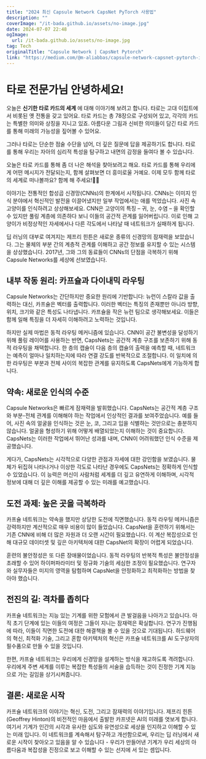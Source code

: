```yaml
---
title: "2024 최신 Capsule Network CapsNet PyTorch 사용법"
description: ""
coverImage: "/it-bada.github.io/assets/no-image.jpg"
date: 2024-07-07 22:48
ogImage: 
  url: /it-bada.github.io/assets/no-image.jpg
tag: Tech
originalTitle: "Capsule Network | CapsNet Pytorch"
link: "https://medium.com/@m-aliabbas/capsule-network-capsnet-pytorch-in-story-form-72a71cf89b55"
---
```



# 타로 전문가님 안녕하세요!

오늘은 **신기한 타로 카드의 세계** 에 대해 이야기해 보려고 합니다. 타로는 고대 이집트에서 비롯된 옛 전통을 갖고 있어요. 타로 카드는 총 78장으로 구성되어 있고, 각각의 카드는 특별한 의미와 상징을 지니고 있죠. 아름다운 그림과 신비한 의미들이 담긴 타로 카드를 통해 미래의 가능성을 짚어볼 수 있어요.

그러나 타로는 단순한 점술 수단을 넘어, 더 깊은 질문에 답을 제공하기도 합니다. 타로를 통해 우리는 자아의 심리적 특성을 탐구하고 내면의 감정을 들여다 볼 수 있습니다.

오늘은 타로 카드를 통해 좀 더 나은 해석을 찾아보려고 해요. 타로 카드를 통해 우리에게 어떤 메시지가 전달되는지, 함께 살펴보면 더 흥미로울 거예요. 이제 모두 함께 타로의 세계로 떠나볼까요? 함께 해 주세요!🔮✨

<div class="content-ad"></div>

이야기는 전통적인 합성곱 신경망(CNNs)의 한계에서 시작됩니다. CNNs는 이미지 인식 분야에서 혁신적인 발전을 이끌어냈지만 일부 작업에서는 애를 먹었습니다. 사진 속 고양이를 인식하려고 상상해보세요. CNN은 고양이의 특징 – 귀, 눈, 수염 – 을 확인할 수 있지만 풀링 계층에 의존하다 보니 이들의 공간적 관계를 잃어버립니다. 이로 인해 고양이가 비정상적인 자세에서나 다른 각도에서 나타날 때 네트워크가 실패하게 됩니다.

딥 러닝의 대부로 여겨지는 제프리 힌튼은 새로운 종류의 신경망의 잠재력을 보았습니다. 그는 물체의 부분 간의 계층적 관계를 이해하고 공간 정보를 유지할 수 있는 시스템을 상상했습니다. 2017년, 그와 그의 동료들이 CNNs의 단점을 극복하기 위해 Capsule Networks를 세상에 선보였습니다.

## 내부 작동 원리: 카프슐과 다이내믹 라우팅

Capsule Networks는 간단하지만 중요한 원리에 기반합니다: 뉴런이 스칼라 값을 출력하는 대신, 카프슐은 벡터를 출력합니다. 이러한 벡터는 특징의 존재뿐만 아니라 방향, 위치, 크기와 같은 특성도 나타냅니다. 카프슐을 작은 뉴런 팀으로 생각해보세요. 이들은 함께 일해 특징을 더 자세히 이해하려고 노력하는 것입니다.

<div class="content-ad"></div>

하지만 실제 마법은 동적 라우팅 메커니즘에 있습니다. CNN이 공간 불변성을 달성하기 위해 풀링 레이어를 사용하는 반면, CapsNets는 공간적 계층 구조를 보존하기 위해 동적 라우팅을 채택합니다. 한 층의 캡슐이 다음 층의 캡슐의 출력을 예측할 때, 네트워크는 예측이 얼마나 일치하는지에 따라 연결 강도를 반복적으로 조절합니다. 이 일치에 의한 라우팅은 부분과 전체 사이의 복잡한 관계를 유지하도록 CapsNets에게 가능하게 합니다.

## 약속: 새로운 인식의 수준

Capsule Networks은 빠르게 잠재력을 발휘했습니다. CapsNets는 공간적 계층 구조와 부분-전체 관계를 이해해야 하는 작업에서 인상적인 결과를 보여주었습니다. 예를 들어, 사진 속의 얼굴을 인식하는 것은 눈, 코, 그리고 입을 식별하는 것만으로는 충분하지 않습니다. 얼굴을 형성하기 위해 어떻게 배열되었는지 이해하는 것이 중요합니다. CapsNets는 이러한 작업에서 뛰어난 성과를 내며, CNN이 어려워했던 인식 수준을 제공했습니다.

게다가, CapsNets는 시각적으로 다양한 관점과 자세에 대한 강인함을 보였습니다. 물체가 뒤집혀 나타나거나 이상한 각도로 나타난 경우에도 CapsNets는 정확하게 인식할 수 있었습니다. 이 능력은 머신이 사람처럼 세계를 더 깊고 유연하게 이해하며, 시각적 정보에 대해 더 깊은 이해를 제공할 수 있는 미래를 예고했습니다.

<div class="content-ad"></div>

## 도전 과제: 높은 곳을 극복하라

카프슐 네트워크는 약속을 했지만 상당한 도전에 직면했습니다. 동적 라우팅 메커니즘은 강력하지만 계산적으로 매우 비용이 많이 들었습니다. CapsNet을 훈련하기 위해서는 기존 CNN에 비해 더 많은 자원과 더 오랜 시간이 필요했습니다. 이 계산 복잡성으로 인해 대규모 데이터셋 및 깊은 아키텍처에 대한 CapsNet의 확장이 어렵게 되었습니다.

훈련의 불안정성은 또 다른 장애물이었습니다. 동적 라우팅의 반복적 특성은 불안정성을 초래할 수 있어 하이퍼파라미터 및 정규화 기술의 세심한 조정이 필요했습니다. 연구자와 실무자들은 미지의 영역을 탐험하며 CapsNet을 안정화하고 최적화하는 방법을 찾아야 했습니다.

## 전진의 길: 격차를 좁히다

<div class="content-ad"></div>

카프슐 네트워크는 지능 있는 기계를 위한 모험에서 큰 발걸음을 나아가고 있습니다. 아직 초기 단계에 있는 이들의 여정은 그들이 지니는 잠재력은 확실합니다. 연구가 진행됨에 따라, 이들이 직면한 도전에 대한 해결책을 볼 수 있을 것으로 기대됩니다. 하드웨어의 혁신, 최적화 기술, 그리고 혼합 아키텍처의 혁신은 카프슐 네트워크를 AI 도구상자의 필수품으로 만들 수 있을 것입니다.

한편, 카프슐 네트워크는 우리에게 신경망을 설계하는 방식을 재고하도록 격려합니다. 우리에게 주변 세계를 이루는 복잡한 특성들의 서술을 습득하는 것이 진정한 기계 지능으로 가는 길임을 상기시켜줍니다.

## 결론: 새로운 시작

카프슐 네트워크의 이야기는 혁신, 도전, 그리고 잠재력의 이야기입니다. 제프리 힌튼(Geoffrey Hinton)의 비전적인 마음에서 출발한 카프넷은 AI의 미래를 엿보게 합니다. 여기서 기계가 인간의 시각과 유사한 심도와 유연성으로 세상을 인지하고 이해할 수 있는 미래 입니다. 이 네트워크를 계속해서 탐구하고 개선함으로써, 우리는 딥 러닝에서 새로운 시작이 찾아오고 있음을 알 수 있습니다 - 우리가 만들어낸 기계가 우리 세상의 아름다움과 복잡성을 진정으로 보고 이해할 수 있는 선지에 서 있는 셈입니다.